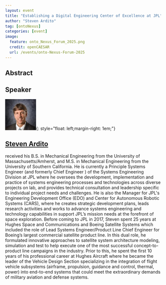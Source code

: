```yaml
---
layout: event
title: "Establishing a Digital Engineering Center of Excellence at JPL"
author: "Steven Ardito"
tag: [ontoNexus]
categories: [event]
image:
  feature: onto_Nexus_Forum_2025.png
  credit: openCAESAR
  url: /events/onto-Nexus-Forum-2025
---
```


## Abstract


## Speaker

![Steven Ardito](img/Ardito.jpg){: style="float: left;margin-right: 1em;"}

<h2><a href="mailto:steven.e.ardito@jpl.nasa.gov">Steven Ardito</a></h2> received his B.S. in Mechanical Engineering from the University of Massachusetts/Amherst, and M.S. in Mechanical Engineering from the University of Southern California.  He is currently a Principle Systems Engineer (and formerly Chief Engineer ) of the Systems Engineering Division at JPL where he oversees the development, implementation and practice of systems engineering processes and technologies across diverse projects on lab, and provides technical consultation and leadership specific to individual project needs and challenges.  He is also the Manager for JPL's Engineering Development Office (EDO) and Center for Autonomous Robotic Systems (CARS), where he creates strategic development plans, leads research activities and works to advance systems engineering and technology capabilities in support JPL’s mission needs at the forefront of space exploration.  Before coming to JPL in 2017, Steven spent 25 years at Hughes Space and Communications and Boeing Satellite Systems which included the role of Lead Systems Engineer/Product Line Chief Engineer for Boeing’s largest commercial satellite product line.  In this dual role, he formulated innovative approaches to satellite system architecture modeling, simulation and test to help execute one of the most successful concept-to-product line campaigns in the industry.    Prior to this, he spent the first 10 years of his professional career at Hughes Aircraft where he became the leader of the Vehicle Design Section specializing in the integration of flight vehicle subsystems (airframe, propulsion, guidance and control, thermal, power) into end-to-end systems that could meet the extraordinary demands of military aviation and defense systems.